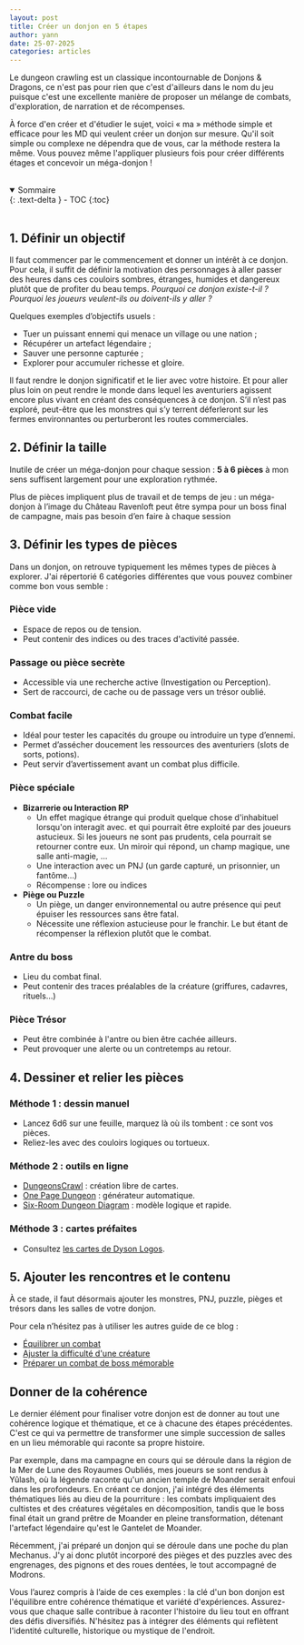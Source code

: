 ```yaml
---
layout: post
title: Créer un donjon en 5 étapes
author: yann
date: 25-07-2025
categories: articles
---
```


Le dungeon crawling est un classique incontournable de Donjons & Dragons, ce n'est pas pour rien que c'est d'ailleurs dans le nom du jeu puisque c'est une excellente manière de proposer un mélange de combats, d'exploration, de narration et de récompenses.

À force d'en créer et d'étudier le sujet, voici « ma » méthode simple et efficace pour les MD qui veulent créer un donjon sur mesure. Qu'il soit simple ou complexe ne dépendra que de vous, car la méthode restera la même. Vous pouvez même l'appliquer plusieurs fois pour créer différents étages et concevoir un méga-donjon !

<br />

<details open markdown="block">
  <summary>
    Sommaire
  </summary>
  {: .text-delta }
- TOC
{:toc}
</details>

<br />

## 1. Définir un objectif

Il faut commencer par le commencement et donner un intérêt à ce donjon. Pour cela, il suffit de définir la motivation des personnages à aller passer des heures dans ces couloirs sombres, étranges, humides et dangereux plutôt que de profiter du beau temps. *Pourquoi ce donjon existe-t-il ?* *Pourquoi les joueurs veulent-ils ou doivent-ils y aller ?*

Quelques exemples d’objectifs usuels :

- Tuer un puissant ennemi qui menace un village ou une nation ;
- Récupérer un artefact légendaire ;
- Sauver une personne capturée ;
- Explorer pour accumuler richesse et gloire.

Il faut rendre le donjon significatif et le lier avec votre histoire. Et pour aller plus loin on peut rendre le monde dans lequel les aventuriers agissent encore plus vivant en créant des conséquences à ce donjon. S’il n’est pas exploré, peut-être que les monstres qui s’y terrent déferleront sur les fermes environnantes ou perturberont les routes commerciales.

## 2. Définir la taille

Inutile de créer un méga-donjon pour chaque session : **5 à 6 pièces** à mon sens suffisent largement pour une exploration rythmée. 

Plus de pièces impliquent plus de travail et de temps de jeu : un méga-donjon à l’image du Château Ravenloft peut être sympa pour un boss final de campagne, mais pas besoin d’en faire à chaque session

## 3. Définir les types de pièces

Dans un donjon, on retrouve typiquement les mêmes types de pièces à explorer. J'ai répertorié 6 catégories différentes que vous pouvez combiner comme bon vous semble :

### Pièce vide

- Espace de repos ou de tension.
- Peut contenir des indices ou des traces d'activité passée.

### Passage ou pièce secrète

- Accessible via une recherche active (Investigation ou Perception).
- Sert de raccourci, de cache ou de passage vers un trésor oublié.

### Combat facile

- Idéal pour tester les capacités du groupe ou introduire un type d’ennemi.
- Permet d’assécher doucement les ressources des aventuriers (slots de sorts, potions).
- Peut servir d’avertissement avant un combat plus difficile.

### Pièce spéciale

- **Bizarrerie ou Interaction RP**
    - Un effet magique étrange qui produit quelque chose d'inhabituel lorsqu'on interagit avec. et qui pourrait être exploité par des joueurs astucieux. Si les joueurs ne sont pas prudents, cela pourrait se retourner contre eux. Un miroir qui répond, un champ magique, une salle anti-magie, …
    - Une interaction avec un PNJ (un garde capturé, un prisonnier, un fantôme…)
    - Récompense : lore ou indices
- **Piège ou Puzzle**
    - Un piège, un danger environnemental ou autre présence qui peut épuiser les ressources sans être fatal.
    - Nécessite une réflexion astucieuse pour le franchir. Le but étant de récompenser la réflexion plutôt que le combat.

### Antre du boss

- Lieu du combat final.
- Peut contenir des traces préalables de la créature (griffures, cadavres, rituels...)

### Pièce Trésor

- Peut être combinée à l'antre ou bien être cachée ailleurs.
- Peut provoquer une alerte ou un contretemps au retour.

## 4. Dessiner et relier les pièces

### Méthode 1 : dessin manuel

- Lancez 6d6 sur une feuille, marquez là où ils tombent : ce sont vos pièces.
- Reliez-les avec des couloirs logiques ou tortueux.

### Méthode 2 : outils en ligne

- [DungeonsCrawl](https://app.dungeonscrawl.com/) : création libre de cartes.
- [One Page Dungeon](https://watabou.github.io/one-page-dungeon/) : générateur automatique.
- [Six-Room Dungeon Diagram](https://root-devil.com/posts/bsd-mermaid-diagrammer/) : modèle logique et rapide.

### Méthode 3 : cartes préfaites

- Consultez [les cartes de Dyson Logos](https://dysonlogos.blog/maps/).

## 5. Ajouter les rencontres et le contenu

À ce stade, il faut désormais ajouter les monstres, PNJ, puzzle, pièges et trésors dans les salles de votre donjon.

Pour cela n’hésitez pas à utiliser les autres guide de ce blog :

- [Équilibrer un combat](/articles/2025/01/31/equilibrer-un-combat.html)
- [Ajuster la difficulté d'une créature](/articles/2025/02/14/ajuster-la-difficulte-creature.html)
- [Préparer un combat de boss mémorable](/articles/2025/04/12/preparer-combat-de-boss-memorable.html)

## Donner de la cohérence

Le dernier élément pour finaliser votre donjon est de donner au tout une cohérence logique et thématique, et ce à chacune des étapes précédentes. C'est ce qui va permettre de transformer une simple succession de salles en un lieu mémorable qui raconte sa propre histoire.

Par exemple, dans ma campagne en cours qui se déroule dans la région de la Mer de Lune des Royaumes Oubliés, mes joueurs se sont rendus à Yûlash, où la légende raconte qu'un ancien temple de Moander serait enfoui dans les profondeurs. En créant ce donjon, j'ai intégré des éléments thématiques liés au dieu de la pourriture : les combats impliquaient des cultistes et des créatures végétales en décomposition, tandis que le boss final était un grand prêtre de Moander en pleine transformation, détenant l'artefact légendaire qu'est le Gantelet de Moander.

Récemment, j'ai préparé un donjon qui se déroule dans une poche du plan Mechanus. J'y ai donc plutôt incorporé des pièges et des puzzles avec des engrenages, des pignons et des roues dentées, le tout accompagné de Modrons. 

Vous l’aurez compris à l’aide de ces exemples : la clé d'un bon donjon est l'équilibre entre cohérence thématique et variété d'expériences. Assurez-vous que chaque salle contribue à raconter l'histoire du lieu tout en offrant des défis diversifiés. N'hésitez pas à intégrer des éléments qui reflètent l'identité culturelle, historique ou mystique de l'endroit.
